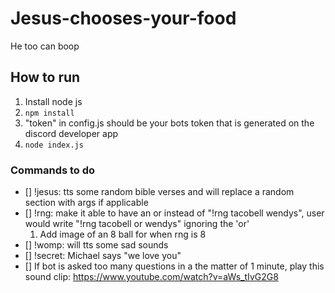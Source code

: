 # Jesus-chooses-your-food
He too can boop

## How to run
1. Install node js
1. `npm install` 
1. "token" in config.js should be your bots token that is generated on the discord developer app
1. `node index.js`

### Commands to do
- [] !jesus: tts some random bible verses and will replace a random section with args if applicable
- [] !rng: make it able to have an or instead of "!rng tacobell wendys", user would write "!rng tacobell or wendys" ignoring the 'or'
  1. Add image of an 8 ball for when rng is 8
- [] !womp: will tts some sad sounds
- [] !secret: Michael says "we love you"
- [] If bot is asked too many questions in a the matter of 1 minute, play this sound clip: https://www.youtube.com/watch?v=aWs_tIvG2G8


